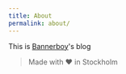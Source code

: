 ```yaml
---
title: About
permalink: about/
---
```


This is [Bannerboy](https://bannerboy.com)'s blog

> Made with ♥ in Stockholm

